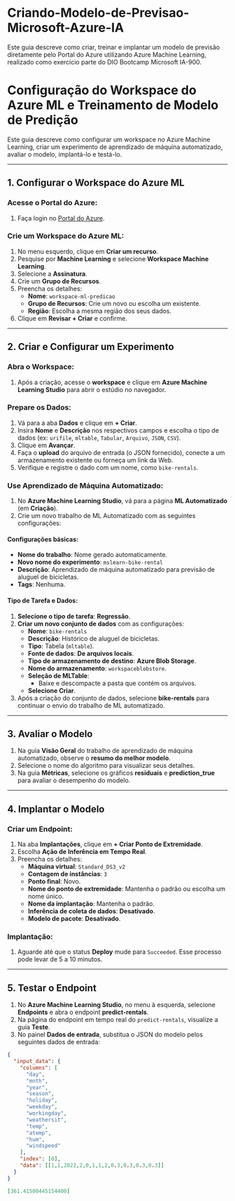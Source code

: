 # Criando-Modelo-de-Previsao-Microsoft-Azure-IA
Este guia descreve como criar, treinar e implantar um modelo de previsão diretamente pelo Portal do Azure utilizando Azure Machine Learning, realizado como exercício parte do DIO Bootcamp Microsoft IA-900.
# Configuração do Workspace do Azure ML e Treinamento de Modelo de Predição

Este guia descreve como configurar um workspace no Azure Machine Learning, criar um experimento de aprendizado de máquina automatizado, avaliar o modelo, implantá-lo e testá-lo.

---

## 1. Configurar o Workspace do Azure ML

### Acesse o Portal do Azure:
1. Faça login no [Portal do Azure](https://portal.azure.com/).

### Crie um Workspace do Azure ML:
1. No menu esquerdo, clique em **Criar um recurso**.
2. Pesquise por **Machine Learning** e selecione **Workspace Machine Learning**.
3. Selecione a **Assinatura**.
4. Crie um **Grupo de Recursos**.
5. Preencha os detalhes:
   - **Nome**: `workspace-ml-predicao`
   - **Grupo de Recursos**: Crie um novo ou escolha um existente.
   - **Região**: Escolha a mesma região dos seus dados.
6. Clique em **Revisar + Criar** e confirme.

---

## 2. Criar e Configurar um Experimento

### Abra o Workspace:
1. Após a criação, acesse o **workspace** e clique em **Azure Machine Learning Studio** para abrir o estúdio no navegador.

### Prepare os Dados:
1. Vá para a aba **Dados** e clique em **+ Criar**.
2. Insira **Nome** e **Descrição** nos respectivos campos e escolha o tipo de dados (ex: `urifile`, `mltable`, `Tabular`, `Arquivo`, `JSON`, `CSV`).
3. Clique em **Avançar**.
4. Faça o **upload** do arquivo de entrada (o JSON fornecido), conecte a um armazenamento existente ou forneça um link da Web.
5. Verifique e registre o dado com um nome, como `bike-rentals`.

### Use Aprendizado de Máquina Automatizado:
1. No **Azure Machine Learning Studio**, vá para a página **ML Automatizado** (em **Criação**).
2. Crie um novo trabalho de ML Automatizado com as seguintes configurações:

#### Configurações básicas:
- **Nome do trabalho**: Nome gerado automaticamente.
- **Novo nome do experimento**: `mslearn-bike-rental`
- **Descrição**: Aprendizado de máquina automatizado para previsão de aluguel de bicicletas.
- **Tags**: Nenhuma.

#### Tipo de Tarefa e Dados:
1. **Selecione o tipo de tarefa**: **Regressão**.
2. **Criar um novo conjunto de dados** com as configurações:
   - **Nome**: `bike-rentals`
   - **Descrição**: Histórico de aluguel de bicicletas.
   - **Tipo**: Tabela (`mltable`).
   - **Fonte de dados**: **De arquivos locais**.
   - **Tipo de armazenamento de destino**: **Azure Blob Storage**.
   - **Nome do armazenamento**: `workspaceblobstore`.
   - **Seleção de MLTable**:
     - Baixe e descompacte a pasta que contém os arquivos.
   - **Selecione Criar**.
3. Após a criação do conjunto de dados, selecione **bike-rentals** para continuar o envio do trabalho de ML automatizado.

---

## 3. Avaliar o Modelo
1. Na guia **Visão Geral** do trabalho de aprendizado de máquina automatizado, observe o **resumo do melhor modelo**.
2. Selecione o nome do algoritmo para visualizar seus detalhes.
3. Na guia **Métricas**, selecione os gráficos **residuais** e **prediction_true** para avaliar o desempenho do modelo.

---

## 4. Implantar o Modelo

### Criar um Endpoint:
1. Na aba **Implantações**, clique em **+ Criar Ponto de Extremidade**.
2. Escolha **Ação de Inferência em Tempo Real**.
3. Preencha os detalhes:
   - **Máquina virtual**: `Standard_DS3_v2`
   - **Contagem de instâncias**: `3`
   - **Ponto final**: Novo.
   - **Nome do ponto de extremidade**: Mantenha o padrão ou escolha um nome único.
   - **Nome da implantação**: Mantenha o padrão.
   - **Inferência de coleta de dados**: **Desativado**.
   - **Modelo de pacote**: **Desativado**.

### Implantação:
1. Aguarde até que o status **Deploy** mude para `Succeeded`. Esse processo pode levar de 5 a 10 minutos.

---

## 5. Testar o Endpoint

1. No **Azure Machine Learning Studio**, no menu à esquerda, selecione **Endpoints** e abra o endpoint **predict-rentals**.
2. Na página do endpoint em tempo real do `predict-rentals`, visualize a guia **Teste**.
3. No painel **Dados de entrada**, substitua o JSON do modelo pelos seguintes dados de entrada:

```json
{
  "input_data": {
    "columns": [
      "day",
      "mnth",
      "year",
      "season",
      "holiday",
      "weekday",
      "workingday",
      "weathersit",
      "temp",
      "atemp",
      "hum",
      "windspeed"
    ],
    "index": [0],
    "data": [[1,1,2022,2,0,1,1,2,0.3,0.3,0.3,0.3]]
  }
}

[361.41500445154400]
